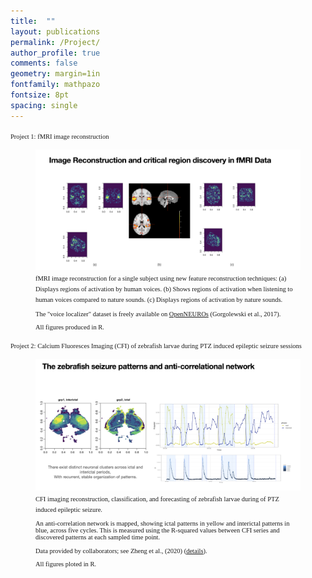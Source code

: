 ```yaml
---
title:  ""
layout: publications
permalink: /Project/
author_profile: true
comments: false
geometry: margin=1in
fontfamily: mathpazo
fontsize: 8pt
spacing: single
---
```




<p><span style="font-family:Times New Roman; font-size:0.75em;"> 
 Project 1: fMRI image reconstruction </span></p>
<figure>
  <img src="/assets/images/yy/fMRI-project.png" alt="Project 1 Image" style="max-width:100%;height:auto;">
  <figcaption><span style="font-family:Times New Roman; font-size:0.75em;"> fMRI image reconstruction for a single subject using new feature reconstruction techniques:
(a) Displays regions of activation by human voices. 
(b) Shows regions of activation when listening to human voices compared to nature sounds.
(c) Displays regions of activation by nature sounds.

The "voice localizer" dataset is freely available on <a href="https://pubmed.ncbi.nlm.nih.gov/30676975/">OpenNEUROs</a> (Gorgolewski et al., 2017). 

All figures produced in R.
</span></figcaption>
</figure>




<p><span style="font-family:Times New Roman; font-size:0.75em;">  Project 2: Calcium Fluoresces Imaging (CFI) of zebrafish larvae during PTZ induced epileptic seizure sessions </span></p>
<figure>
  <img src="/assets/images/yy/zebrafish-project.png" alt="Project 2 Image" style="max-width:100%;height:auto;">
  <figcaption><span style="font-family:Times New Roman; font-size:0.75em;">  CFI imaging reconstruction, classification, and forecasting of zebrafish larvae during of PTZ induced epileptic seizure. 
  
  An anti-correlation network is mapped, showing ictal patterns in yellow and interictal patterns in blue, across five cycles. This is measured using the R-squared values between CFI series and discovered patterns at each sampled time point. 
  
  Data provided by collaborators; see Zheng et al., (2020) (<a href="https://pubmed.ncbi.nlm.nih.gov/30676975/">details</a>).
  
  All figures ploted in R.</span></figcaption>
</figure>







